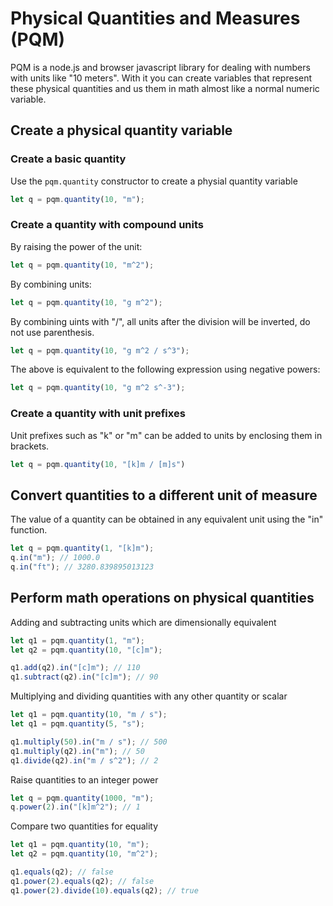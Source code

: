 Physical Quantities and Measures (PQM)
================================================================================

PQM is a node.js and browser javascript library for dealing with numbers with
units like "10 meters". With it you can create variables that represent these
physical quantities and us them in math almost like a normal numeric variable.

Create a physical quantity variable
--------------------------------------------------------------------------------

### Create a basic quantity

Use the `pqm.quantity` constructor to create a physial quantity variable

```javascript
let q = pqm.quantity(10, "m");
```

### Create a quantity with compound units

By raising the power of the unit:

```javascript
let q = pqm.quantity(10, "m^2");
```

By combining units:

```javascript
let q = pqm.quantity(10, "g m^2");
```

By combining uints with "/", all units after the division will be inverted,
do not use parenthesis.

```javascript
let q = pqm.quantity(10, "g m^2 / s^3");
```

The above is equivalent to the following expression using negative powers:

```javascript
let q = pqm.quantity(10, "g m^2 s^-3");
```

### Create a quantity with unit prefixes

Unit prefixes such as "k" or "m" can be added to units by enclosing them in 
brackets. 

```javascript
let q = pqm.quantity(10, "[k]m / [m]s")
```

Convert quantities to a different unit of measure
--------------------------------------------------------------------------------

The value of a quantity can be obtained in any equivalent unit using the "in"
function.

```javascript
let q = pqm.quantity(1, "[k]m");
q.in("m"); // 1000.0
q.in("ft"); // 3280.839895013123
```

Perform math operations on physical quantities
--------------------------------------------------------------------------------

Adding and subtracting units which are dimensionally equivalent

```javascript
let q1 = pqm.quantity(1, "m");
let q2 = pqm.quantity(10, "[c]m");

q1.add(q2).in("[c]m"); // 110
q1.subtract(q2).in("[c]m"); // 90
```

Multiplying and dividing quantities with any other quantity or scalar

```javascript
let q1 = pqm.quantity(10, "m / s");
let q1 = pqm.quantity(5, "s");

q1.multiply(50).in("m / s"); // 500
q1.multiply(q2).in("m"); // 50
q1.divide(q2).in("m / s^2"); // 2
```

Raise quantities to an integer power

```javascript
let q = pqm.quantity(1000, "m");
q.power(2).in("[k]m^2"); // 1
```

Compare two quantities for equality

```javascript
let q1 = pqm.quantity(10, "m");
let q2 = pqm.quantity(10, "m^2");

q1.equals(q2); // false
q1.power(2).equals(q2); // false
q1.power(2).divide(10).equals(q2); // true
```
